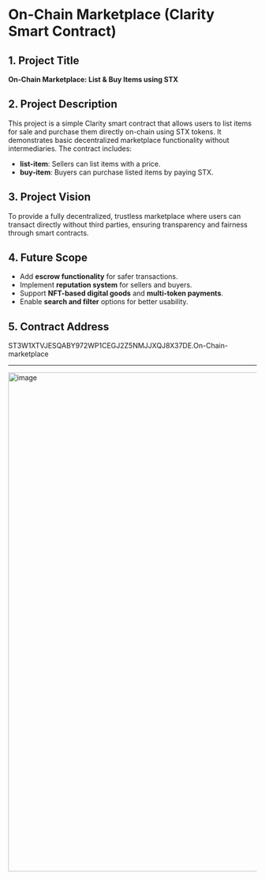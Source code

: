 # On-Chain Marketplace (Clarity Smart Contract)

## 1. Project Title  
**On-Chain Marketplace: List & Buy Items using STX**

## 2. Project Description  
This project is a simple Clarity smart contract that allows users to list items for sale and purchase them directly on-chain using STX tokens. It demonstrates basic decentralized marketplace functionality without intermediaries. The contract includes:
- **list-item**: Sellers can list items with a price.
- **buy-item**: Buyers can purchase listed items by paying STX.

## 3. Project Vision  
To provide a fully decentralized, trustless marketplace where users can transact directly without third parties, ensuring transparency and fairness through smart contracts.

## 4. Future Scope  
- Add **escrow functionality** for safer transactions.  
- Implement **reputation system** for sellers and buyers.  
- Support **NFT-based digital goods** and **multi-token payments**.  
- Enable **search and filter** options for better usability.

## 5. Contract Address  
ST3W1XTVJESQABY972WP1CEGJ2Z5NMJJXQJ8X37DE.On-Chain-marketplace

---
<img width="1918" height="1011" alt="image" src="https://github.com/user-attachments/assets/1076bc93-d5ad-411e-9ed7-db9898a1b8e6" />
